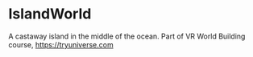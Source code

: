 # IslandWorld
A castaway island in the middle of the ocean.
Part of VR World Building course, https://tryuniverse.com

